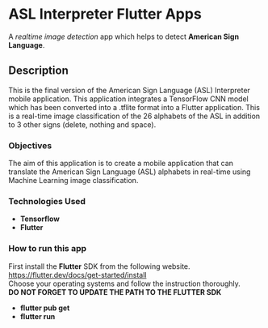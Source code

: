 # ASL Interpreter Flutter Apps
A _realtime image detection_ app which helps to detect **American Sign Language**.

## Description
This is the final version of the American Sign Language (ASL) Interpreter mobile application. This application integrates a TensorFlow CNN model which has been converted into a .tflite format into a Flutter application. This is a real-time image classification of the 26 alphabets of the ASL in addition to 3 other signs (delete, nothing and space).

### Objectives
The aim of this application is to create a mobile application that can translate the American Sign Language (ASL) alphabets in real-time using Machine Learning image classification.

### Technologies Used
- **Tensorflow**
- **Flutter**

### How to run this app
First install the **Flutter** SDK from the following website.  
https://flutter.dev/docs/get-started/install  
Choose your operating systems and follow the instruction thoroughly.  
**DO NOT FORGET TO UPDATE THE PATH TO THE FLUTTER SDK**

- **flutter pub get**
- **flutter run**
